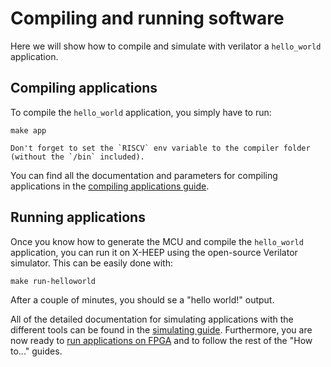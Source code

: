 # Compiling and running software

Here we will show how to compile and simulate with verilator a `hello_world` application.

## Compiling applications

To compile the `hello_world` application, you simply have to run:

```
make app
```

```{warning}
Don't forget to set the `RISCV` env variable to the compiler folder (without the `/bin` included).
```

You can find all the documentation and parameters for compiling applications in the [compiling applications guide](/How_to/CompileApps.md).

## Running applications

Once you know how to generate the MCU and compile the `hello_world` application, you can run it on X-HEEP using the open-source Verilator simulator. This can be easily done with:

```
make run-helloworld
```

After a couple of minutes, you should se a "hello world!" output.

All of the detailed documentation for simulating applications with the different tools can be found in the [simulating guide](/How_to/Simulate.md). Furthermore, you are now ready to [run applications on FPGA](/How_to/RunOnFPGA.md) and to follow the rest of the "How to..." guides.
